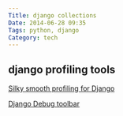```yaml
---
Title: django collections
Date: 2014-06-28 09:35
Tags: python, django
Category: tech
---
```


## django profiling tools

[Silky smooth profiling for Django][1]

[Django Debug toolbar][2]


[1]: https://github.com/mtford90/silk
[2]: https://github.com/django-debug-toolbar/django-debug-toolbar
